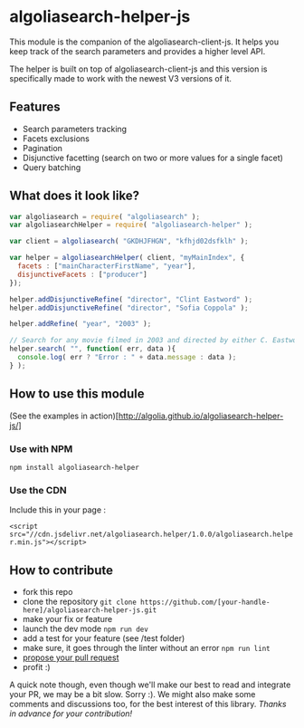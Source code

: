 # algoliasearch-helper-js

This module is the companion of the algoliasearch-client-js. It helps you keep
track of the search parameters and provides a higher level API.

The helper is built on top of algoliasearch-client-js and this version is 
specifically made to work with the newest V3 versions of it.

## Features

 - Search parameters tracking
 - Facets exclusions
 - Pagination
 - Disjunctive facetting (search on two or more values for a single facet)
 - Query batching

## What does it look like?

```javascript
var algoliasearch = require( "algoliasearch" );
var algoliasearchHelper = require( "algoliasearch-helper" );

var client = algoliasearch( "GKDHJFHGN", "kfhjd02dsfklh" );

var helper = algoliasearchHelper( client, "myMainIndex", { 
  facets : ["mainCharacterFirstName", "year"],
  disjunctiveFacets : ["producer"]
});

helper.addDisjunctiveRefine( "director", "Clint Eastword" );
helper.addDisjunctiveRefine( "director", "Sofia Coppola" );

helper.addRefine( "year", "2003" );

// Search for any movie filmed in 2003 and directed by either C. Eastwood or S. Coppola
helper.search( "", function( err, data ){
  console.log( err ? "Error : " + data.message : data );
} );
```

## How to use this module

(See the examples in action)[http://algolia.github.io/algoliasearch-helper-js/]

### Use with NPM

`npm install algoliasearch-helper`

### Use the CDN

Include this in your page :

`<script src="//cdn.jsdelivr.net/algoliasearch.helper/1.0.0/algoliasearch.helper.min.js"></script>`

## How to contribute

 - fork this repo
 - clone the repository `git clone https://github.com/[your-handle-here]/algoliasearch-helper-js.git`
 - make your fix or feature
 - launch the dev mode  `npm run dev`
 - add a test for your feature (see /test folder)
 - make sure, it goes through the linter without an error `npm run lint`
 - [propose your pull request](https://help.github.com/articles/creating-a-pull-request/)
 - profit :)

A quick note though, even though we'll make our best to read and integrate your PR,
we may be a bit slow. Sorry :). We might also make some comments and discussions too,
for the best interest of this library. *Thanks in advance for your contribution!*
